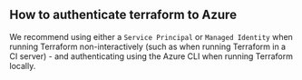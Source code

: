 ## How to authenticate terraform to Azure

We recommend using either a `Service Principal` or `Managed Identity` when running Terraform non-interactively (such as when running Terraform in a CI server) - and authenticating using the Azure CLI when running Terraform locally.